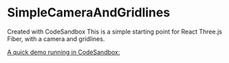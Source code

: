 # SimpleCameraAndGridlines
Created with CodeSandbox
This is a simple starting point for React Three.js Fiber, with a camera and gridlines. 

[A quick demo running in CodeSandbox:](https://7p384m-3000.csb.app/)
